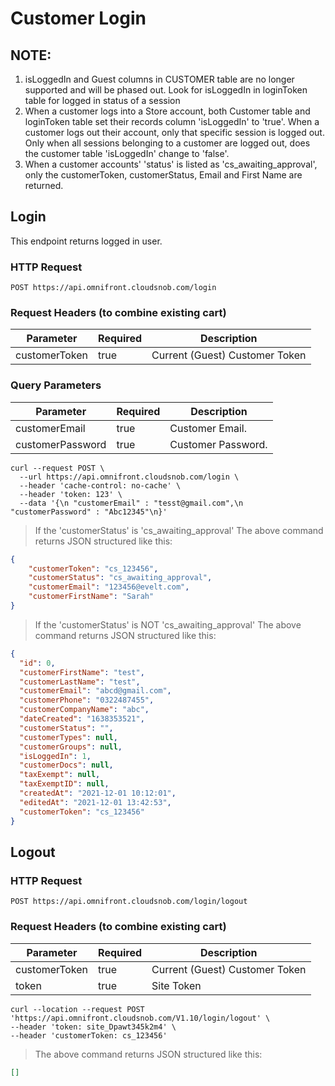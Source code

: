 # Customer Login

## NOTE: 
1. isLoggedIn and Guest columns in CUSTOMER table are no longer supported and will be phased out. Look for isLoggedIn in loginToken table for logged in status of a session
2. When a customer logs into a Store account, both Customer table and loginToken table set their records column 'isLoggedIn' to 'true'. When a customer logs out their account, only that specific session is logged out. Only when all sessions belonging to a customer are logged out, does the customer table 'isLoggedIn' change to 'false'.
3. When a customer accounts' 'status' is listed as 'cs_awaiting_approval', only the customerToken, customerStatus, Email and First Name are returned.


## Login

This endpoint returns logged in user.


### HTTP Request

`POST https://api.omnifront.cloudsnob.com/login`

### Request Headers (to combine existing cart)

| Parameter     | Required | Description                    |
| ------------- | -------- | ------------------------------ |
| customerToken | true     | Current (Guest) Customer Token |

### Query Parameters

| Parameter        | Required | Description        |
| ---------------- | -------- | ------------------ |
| customerEmail    | true     | Customer Email.    |
| customerPassword | true     | Customer Password. |

```shell
curl --request POST \
  --url https://api.omnifront.cloudsnob.com/login \
  --header 'cache-control: no-cache' \
  --header 'token: 123' \
  --data '{\n "customerEmail" : "tesst@gmail.com",\n  "customerPassword" : "Abc12345"\n}'
```

> If the 'customerStatus' is 'cs_awaiting_approval' The above command returns JSON structured like this:
```json
{
    "customerToken": "cs_123456",
    "customerStatus": "cs_awaiting_approval",
    "customerEmail": "123456@evelt.com",
    "customerFirstName": "Sarah"
}
```

> If the 'customerStatus' is NOT 'cs_awaiting_approval' The above command returns JSON structured like this:

```json
{
  "id": 0,
  "customerFirstName": "test",
  "customerLastName": "test",
  "customerEmail": "abcd@gmail.com",
  "customerPhone": "0322487455",
  "customerCompanyName": "abc",
  "dateCreated": "1638353521",
  "customerStatus": "",
  "customerTypes": null,
  "customerGroups": null,
  "isLoggedIn": 1,
  "customerDocs": null,
  "taxExempt": null,
  "taxExemptID": null,
  "createdAt": "2021-12-01 10:12:01",
  "editedAt": "2021-12-01 13:42:53",
  "customerToken": "cs_123456"
}
```

## Logout

### HTTP Request

`POST https://api.omnifront.cloudsnob.com/login/logout`

### Request Headers (to combine existing cart)

| Parameter     | Required | Description                    |
| ------------- | -------- | ------------------------------ |
| customerToken | true     | Current (Guest) Customer Token |
| token         | true     | Site Token                     |



```shell
curl --location --request POST 'https://api.omnifront.cloudsnob.com/V1.10/login/logout' \
--header 'token: site_Dpawt345k2m4' \
--header 'customerToken: cs_123456'
```

> The above command returns JSON structured like this:

```json
[]
```
